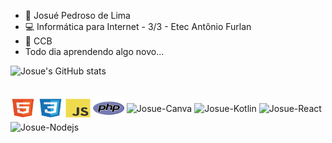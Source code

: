 - 👋 Josué Pedroso de Lima
- 💻 Informática para Internet - 3/3 - Etec Antônio Furlan
- 🛐 CCB
- Todo dia aprendendo algo novo...

![Josue's GitHub stats](https://github-readme-stats.vercel.app/api?username=dev1jsplima&theme=radical&show_icons=true)


<div style="display: inline_block"><br> 

<img align="center" alt="Josue-HTML" height="30" width="40" src="https://raw.githubusercontent.com/devicons/devicon/master/icons/html5/html5-original.svg">
<img align="center" alt="Josue-CSS" height="30" width="40" src="https://raw.githubusercontent.com/devicons/devicon/master/icons/css3/css3-original.svg">
<img align="center" alt="Josue-JavaScript" height="30" width="40" src="https://raw.githubusercontent.com/devicons/devicon/master/icons/javascript/javascript-original.svg">
<img align="center" alt="Josue-PHP" height ="40" width ="50" src="https://raw.githubusercontent.com/devicons/devicon/master/icons/php/php-original.svg">
<img align="center" alt="Josue-Canva" height="30" width="40" src="https://cdn.jsdelivr.net/gh/devicons/devicon/icons/canva/canva-original.svg" />
<img align="center" alt="Josue-Kotlin" height="30" width ="40" src="https://cdn.jsdelivr.net/gh/devicons/devicon/icons/kotlin/kotlin-original.svg"/>
<img align="center" alt="Josue-React" height="30" width ="40" src="https://cdn.jsdelivr.net/gh/devicons/devicon/icons/react/react-original.svg"/>
<img align="center" alt="Josue-Nodejs" height="30" width ="40" src="https://cdn.jsdelivr.net/gh/devicons/devicon/icons/nodejs/nodejs-original.svg"/>
<!---ode
dev1jsplima/dev1jsplima is a ✨ special ✨ repository because its `README.md` (this file) appears on your GitHub profile.
You can click the Preview link to take a look at your changes.
--->
